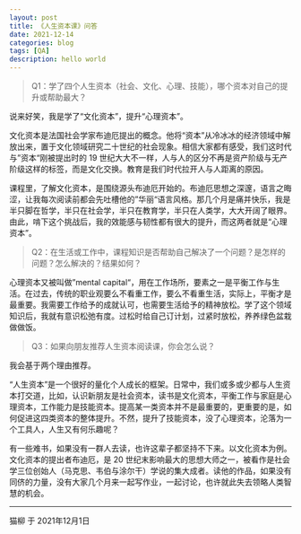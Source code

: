 ```yaml
---
layout: post
title: 《人生资本课》问答
date: 2021-12-14
categories: blog
tags: [QA]
description: hello world
---
```



> Q1：学了四个人生资本（社会、文化、心理、技能），哪个资本对自己的提升或帮助最大？

说来好笑，我是学了“文化资本”，提升“心理资本”。

文化资本是法国社会学家布迪厄提出的概念。他将“资本”从冷冰冰的经济领域中解放出来，置于文化领域研究二十世纪的社会现象。相信大家都有感受，我们这时代与”资本“刚被提出时的 19 世纪大大不一样，人与人的区分不再是资产阶级与无产阶级这样的标签，而是文化交换。教育是我们时代拉开人与人距离的原因。

课程里，了解文化资本，是围绕源头布迪厄开始的。布迪厄思想之深邃，语言之晦涩，让我每次阅读前都会先吐槽他的”华丽“语言风格。那几个月是痛并快乐，我是半只脚在哲学，半只在社会学，半只在教育学，半只在人类学，大大开阔了眼界。由此，啃下这个挑战后，我的效能感与韧性都有很大的提升，而这两者就是“心理资本”。

> Q2：在生活或工作中，课程知识是否帮助自己解决了一个问题？是怎样的问题？怎么解决的？结果如何？

心理资本又被叫做”mental capital“，用在工作场所，要素之一是平衡工作与生活。在过去，传统的职业观要么不看重工作，要么不看重生活，实际上，平衡才是最重要。我需要工作给予的成就认可，也需要生活给予的精神放松。学了这个领域知识后，我就有意识松弛有度。过松时给自己订计划，过紧时放松，养养绿色盆栽做做饭。

> Q3：如果向朋友推荐人生资本阅读课，你会怎么说？

我会基于两个理由推荐。

“人生资本”是一个很好的量化个人成长的框架。日常中，我们或多或少都与人生资本打交道，比如，认识新朋友是社会资本，读书是文化资本，平衡工作与家庭是心理资本，工作能力是技能资本。提高某一类资本并不是最重要的，更重要的是，如何促进这四类资本的整体提升。不然，提升了技能资本，没了心理资本，沦落为一个工具人，人生又有何乐趣呢？

有一些难书，如果没有一群人去读，也许这辈子都坚持不下来。以文化资本为例。文化资本的提出者布迪厄，是 20 世纪末影响最大的思想大师之一，被看作是社会学三位创始人（马克思、韦伯与涂尔干）学说的集大成者。读他的作品，如果没有同侪的力量，没有大家几个月来一起写作业，一起讨论，也许就此失去领略人类智慧的机会。

- - - - - 

猫柳 于 2021年12月1日
